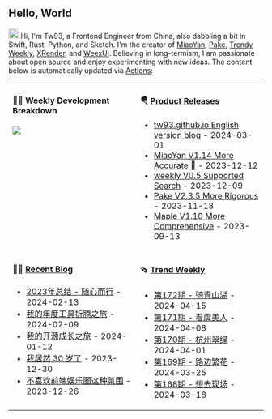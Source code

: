 ## Hello, World

<img src='https://d.tw93.fun/images/hi.gif' alt='Hi' width="20"/> Hi, I'm Tw93, a Frontend Engineer from China, also dabbling a bit in Swift, Rust, Python, and Sketch. I'm the creator of [MiaoYan](https://miaoyan.app/), [Pake](https://github.com/tw93/pake), [Trendy Weekly](https://weekly.tw93.fun/), [XRender](https://xrender.fun/), and [WeexUi](https://apache.github.io/incubator-weex-ui/). Believing in long-termism, I am passionate about open source and enjoy experimenting with new ideas. The content below is automatically updated via <a href="https://github.com/tw93/tw93/actions" target="_blank">Actions</a>:

<table width="960px">
<tr>
<td valign="top" width="50%">

#### 🏊‍♂️ Weekly Development Breakdown

<picture>
  <source media="(prefers-color-scheme: dark)" srcset="https://d.tw93.fun/images/wakatime_weekly_language_stats_black.svg">
  <source media="(prefers-color-scheme: light)" srcset="https://d.tw93.fun/images/wakatime_weekly_language_stats.svg">
  <img src="https://d.tw93.fun/images/wakatime_weekly_language_stats.svg">
</picture>

</td>
<td valign="top" width="50%">

#### 🪂 <a href="https://github.com/tw93/tw93/blob/master/releases.md" target="_blank">Product Releases</a>

<!-- recent_releases starts -->
* <a href='https://github.com/tw93/tw93.github.io/releases/tag/V0.5.0' target='_blank'>tw93.github.io English version blog</a> - 2024-03-01
* <a href='https://github.com/tw93/MiaoYan/releases/tag/V1.14.0' target='_blank'>MiaoYan V1.14 More Accurate 🍇</a> - 2023-12-12
* <a href='https://github.com/tw93/weekly/releases/tag/V0.5.0' target='_blank'>weekly V0.5 Supported Search</a> - 2023-12-09
* <a href='https://github.com/tw93/Pake/releases/tag/V2.3.5' target='_blank'>Pake V2.3.5 More Rigorous</a> - 2023-11-18
* <a href='https://github.com/tw93/Maple/releases/tag/V1.10' target='_blank'>Maple V1.10 More Comprehensive</a> - 2023-09-13
<!-- recent_releases ends -->

</td>
</tr>
<tr>
<td valign="top" width="50%">

#### 🤾‍♂️ <a href="https://tw93.fun" target="_blank">Recent Blog</a>

<!-- blog starts -->
* <a href='https://tw93.fun/2024-02-13/my-2023.html' target='_blank'>2023年总结 - 随心而行</a> - 2024-02-13
* <a href='https://tw93.fun/2024-02-09/tools.html' target='_blank'>我的年度工具折腾之旅</a> - 2024-02-09
* <a href='https://tw93.fun/2024-01-12/open.html' target='_blank'>我的开源成长之旅</a> - 2024-01-12
* <a href='https://tw93.fun/2023-12-30/30.html' target='_blank'>我居然 30 岁了</a> - 2023-12-30
* <a href='https://tw93.fun/2023-12-26/fe.html' target='_blank'>不喜欢前端娱乐圈这种氛围</a> - 2023-12-26
<!-- blog ends -->

</td>
<td valign="top" width="50%">

#### 🩴 <a href="https://weekly.tw93.fun" target="_blank">Trend Weekly</a>

<!-- weekly starts -->

* <a href='https://weekly.tw93.fun/posts/172-%E9%AA%91%E9%9D%92%E5%B1%B1%E6%B9%96/' target='_blank'>第172期 - 骑青山湖</a> - 2024-04-15
* <a href='https://weekly.tw93.fun/posts/171-%E7%9C%8B%E8%99%9E%E7%BE%8E%E4%BA%BA/' target='_blank'>第171期 - 看虞美人</a> - 2024-04-08
* <a href='https://weekly.tw93.fun/posts/170-%E6%9D%AD%E5%B7%9E%E7%BF%A0%E7%BB%BF/' target='_blank'>第170期 - 杭州翠绿</a> - 2024-04-01
* <a href='https://weekly.tw93.fun/posts/169-%E8%B7%AF%E8%BE%B9%E7%B9%81%E8%8A%B1/' target='_blank'>第169期 - 路边繁花</a> - 2024-03-25
* <a href='https://weekly.tw93.fun/posts/168-%E6%83%B3%E5%8E%BB%E7%8E%B0%E5%9C%BA/' target='_blank'>第168期 - 想去现场</a> - 2024-03-18
<!-- weekly ends -->

</td>
</tr>

</table>
